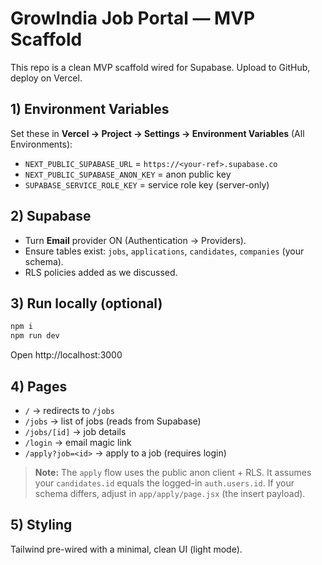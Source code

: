 # GrowIndia Job Portal — MVP Scaffold

This repo is a clean MVP scaffold wired for Supabase. Upload to GitHub, deploy on Vercel.

## 1) Environment Variables
Set these in **Vercel → Project → Settings → Environment Variables** (All Environments):

- `NEXT_PUBLIC_SUPABASE_URL` = `https://<your-ref>.supabase.co`
- `NEXT_PUBLIC_SUPABASE_ANON_KEY` = anon public key
- `SUPABASE_SERVICE_ROLE_KEY` = service role key (server-only)

## 2) Supabase
- Turn **Email** provider ON (Authentication → Providers).
- Ensure tables exist: `jobs`, `applications`, `candidates`, `companies` (your schema).
- RLS policies added as we discussed.

## 3) Run locally (optional)
```bash
npm i
npm run dev
```
Open http://localhost:3000

## 4) Pages
- `/` → redirects to `/jobs`
- `/jobs` → list of jobs (reads from Supabase)
- `/jobs/[id]` → job details
- `/login` → email magic link
- `/apply?job=<id>` → apply to a job (requires login)

> **Note:** The `apply` flow uses the public anon client + RLS. It assumes your `candidates.id` equals the logged-in `auth.users.id`. If your schema differs, adjust in `app/apply/page.jsx` (the insert payload).

## 5) Styling
Tailwind pre-wired with a minimal, clean UI (light mode).


